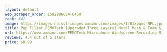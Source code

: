 ```yaml
---
layout: default 
﻿web_scraper_order: 1582906684-6460
rank: #42
image: https://images-na.ssl-images-amazon.com/images/I/81xpqmc-NPL.jpg
title: Pop Filter,PEMOTech [Upgraded Three Layers] Metal Mesh & Foam & Etamine Layer…
url: https://www.amazon.com/PEMOTech-Microphone-Windscreen-Recording-Streaming/dp/B01J5OTVTC/ref=zg_mw_musical-instruments_42?_encoding=UTF8&psc=1&refRID=8WS11NK2AYWPF8KSMPEX
reviews: 4.4 out of 5 stars
price: $8.99 
---
```

